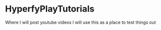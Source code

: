 # HyperfyPlayTutorials
Where I will post youtube videos
I will use this as a place to test things out
